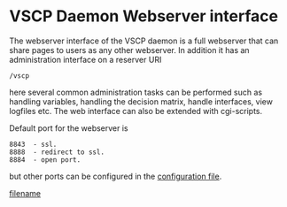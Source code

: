 # VSCP Daemon Webserver interface 

The webserver interface of the VSCP daemon is a full webserver that can share pages to users as any other webserver. In addition it has an administration interface on a reserver URI  

    /vscp

here several common administration tasks can be performed such as handling variables, handling the decision matrix, handle interfaces, view logfiles etc. The web interface can also be extended with cgi-scripts.

Default port for the webserver is 

    8843  - ssl.
    8888  - redirect to ssl.
    8884  - open port.

but other ports can be configured in the [configuration file](./configuring_the_vscp_daemon.md#the_general_section).  


[filename](./bottom_copyright.md ':include')
